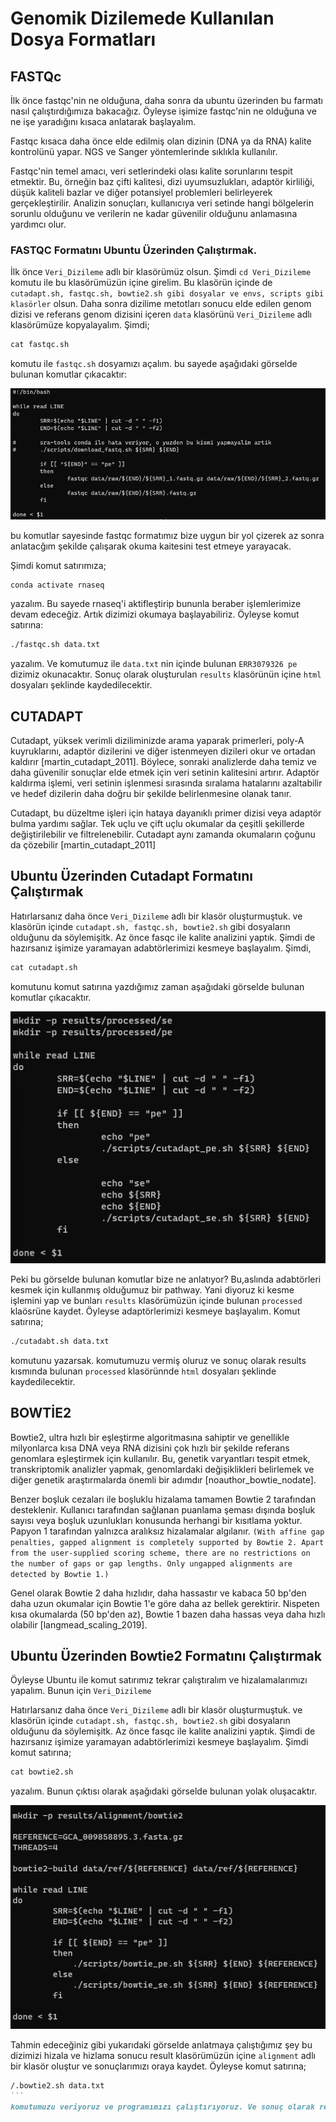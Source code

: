 # Genomik Dizilemede Kullanılan Dosya Formatları

## FASTQc

İlk önce fastqc'nin ne olduğuna, daha sonra da ubuntu üzerinden bu farmatı nasıl çalıştırdığımıza bakacağız. Öyleyse işimize fastqc'nin ne olduğuna ve ne işe yaradığını kısaca anlatarak başlayalım.

Fastqc kısaca daha önce elde edilmiş olan dizinin (DNA ya da RNA) kalite kontrolünü yapar. NGS ve Sanger yöntemlerinde sıklıkla kullanılır. 

Fastqc'nin temel amacı, veri setlerindeki olası kalite sorunlarını tespit etmektir. Bu, örneğin baz çifti kalitesi, dizi uyumsuzlukları, adaptör kirliliği, düşük kaliteli bazlar ve diğer potansiyel problemleri belirleyerek gerçekleştirilir. Analizin sonuçları, kullanıcıya veri setinde hangi bölgelerin sorunlu olduğunu ve verilerin ne kadar güvenilir olduğunu anlamasına yardımcı olur.

### FASTQC Formatını Ubuntu Üzerinden Çalıştırmak. 

İlk önce `Veri_Dizileme` adlı bir klasörümüz olsun. Şimdi `cd Veri_Dizileme` komutu ile bu klasörümüzün içine girelim. Bu klasörün içinde de `cutadapt.sh, fastqc.sh, bowtie2.sh gibi dosyalar ve envs, scripts gibi klasörler` olsun. Daha sonra dizilime metotları sonucu elde edilen genom dizisi ve referans genom dizisini içeren `data` klasörünü `Veri_Dizileme` adlı klasörümüze kopyalayalım. Şimdi;

```markdown
cat fastqc.sh
```

komutu ile `fastqc.sh` dosyamızı açalım. bu sayede aşağıdaki görselde bulunan komutlar çıkacaktır: 

![Fastqc.sh komutu](image.png)

bu komutlar sayesinde fastqc formatımız bize uygun bir yol çizerek az sonra anlatacğım şekilde çalışarak okuma kaitesini test etmeye yarayacak. 

Şimdi komut satırımıza;

```markdown
conda activate rnaseq
```
yazalım. Bu sayede rnaseq'i aktifleştirip bununla beraber işlemlerimize devam edeceğiz. Artık dizimizi okumaya başlayabiliriz. Öyleyse komut satırına:

```markdown
./fastqc.sh data.txt
```

yazalım. Ve komutumuz ile `data.txt` nin içinde bulunan `ERR3079326 pe` dizimiz okunacaktır. Sonuç olarak oluşturulan `results` klasörünün içine `html` dosyaları şeklinde kaydedilecektir. 

## CUTADAPT

Cutadapt, yüksek verimli diziliminizde arama yaparak primerleri, poly-A kuyruklarını, adaptör dizilerini ve diğer istenmeyen dizileri okur ve ortadan kaldırır [martin_cutadapt_2011]. Böylece, sonraki analizlerde daha temiz ve daha güvenilir sonuçlar elde etmek için veri setinin kalitesini artırır. Adaptör kaldırma işlemi, veri setinin işlenmesi sırasında sıralama hatalarını azaltabilir ve hedef dizilerin daha doğru bir şekilde belirlenmesine olanak tanır.

Cutadapt, bu düzeltme işleri için hataya dayanıklı primer dizisi veya adaptör bulma yardımı sağlar. Tek uçlu ve çift uçlu okumalar da çeşitli şekillerde değiştirilebilir ve filtrelenebilir. Cutadapt aynı zamanda okumaların çoğunu da çözebilir [martin_cutadapt_2011]

## Ubuntu Üzerinden Cutadapt Formatını Çalıştırmak 

Hatırlarsanız daha önce `Veri_Dizileme` adlı bir klasör oluşturmuştuk. ve klasörün içinde `cutadapt.sh, fastqc.sh, bowtie2.sh` gibi dosyaların olduğunu da söylemişitk. Az önce fasqc ile kalite analizini yaptık. Şimdi de hazırsanız işimize yaramayan adabtörlerimizi kesmeye başlayalım. Şimdi,

```markdown
cat cutadapt.sh
```
komutunu komut satırına yazdığımız zaman aşağıdaki görselde bulunan komutlar çıkacaktır. 

![cutadapt.sh komutu](image-1.png)

Peki bu görselde bulunan komutlar bize ne anlatıyor? Bu,aslında adabtörleri kesmek için kullanmış olduğumuz bir pathway. Yani diyoruz ki kesme işlemini yap ve bunları `results` klasörümüzün içinde bulunan `processed` klaösrüne kaydet. Öyleyse adaptörlerimizi kesmeye başlayalım. Komut satırına;

```markdown
./cutadabt.sh data.txt
```
komutunu yazarsak. komutumuzu vermiş oluruz ve sonuç olarak results kısmında bulunan `processed` klasörünnde `html` dosyaları şeklinde kaydedilecektir. 

## BOWTİE2

Bowtie2, ultra hızlı bir eşleştirme algoritmasına sahiptir ve genellikle milyonlarca kısa DNA veya RNA dizisini çok hızlı bir şekilde referans genomlara eşleştirmek için kullanılır. Bu, genetik varyantları tespit etmek, transkriptomik analizler yapmak, genomlardaki değişiklikleri belirlemek ve diğer genetik araştırmalarda önemli bir adımdır [noauthor_bowtie_nodate].

Benzer boşluk cezaları ile boşluklu hizalama tamamen Bowtie 2 tarafından desteklenir. Kullanıcı tarafından sağlanan puanlama şeması dışında boşluk sayısı veya boşluk uzunlukları konusunda herhangi bir kısıtlama yoktur. Papyon 1 tarafından yalnızca aralıksız hizalamalar algılanır. `(With affine gap penalties, gapped alignment is completely supported by Bowtie 2. Apart from the user-supplied scoring scheme, there are no restrictions on the number of gaps or gap lengths. Only ungapped alignments are detected by Bowtie 1.)`

Genel olarak Bowtie 2 daha hızlıdır, daha hassastır ve kabaca 50 bp'den daha uzun okumalar için Bowtie 1'e göre daha az bellek gerektirir. Nispeten kısa okumalarda (50 bp'den az), Bowtie 1 bazen daha hassas veya daha hızlı olabilir [langmead_scaling_2019].

## Ubuntu Üzerinden Bowtie2 Formatını Çalıştırmak

Öyleyse Ubuntu ile komut satırımız tekrar çalıştıralım ve hizalamalarımızı yapalım. Bunun için `Veri_Dizileme`


Hatırlarsanız daha önce `Veri_Dizileme` adlı bir klasör oluşturmuştuk. ve klasörün içinde `cutadapt.sh, fastqc.sh, bowtie2.sh` gibi dosyaların olduğunu da söylemişitk. Az önce fasqc ile kalite analizini yaptık. Şimdi de hazırsanız işimize yaramayan adabtörlerimizi kesmeye başlayalım. Şimdi komut satırına;

```markdown
cat bowtie2.sh
```
yazalım. Bunun çıktısı olarak aşağıdaki görselde bulunan yolak oluşacaktır. 

![bowtie2.sh komutu](image-2.png)

Tahmin edeceğiniz gibi yukarıdaki görselde anlatmaya çalıştığımız şey bu dizimizi hizala ve hizlama sonucu result klasörümüzün içine `alignment` adlı bir klasör oluştur ve sonuçlarımızı oraya kaydet. Öyleyse komut satırına;

````markdown
/.bowtie2.sh data.txt
```
komutumuzu veriyoruz ve programımızı çalıştırıyoruz. Ve sonuç olarak results klasörümüzü açtığımız zaman hizlama sonucu oluşan dosyalarımız alignment adlı klasörümüzde kaydedilmiş olduğunu göreceğiz. 